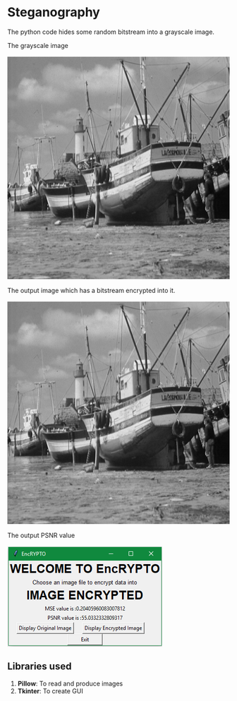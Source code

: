 # Steganography
The python code hides some random bitstream into a grayscale image.

The grayscale image<br/><br/>
![boat.jpg](/images/boat.png)<br/>

The output image which has a bitstream encrypted into it.<br/><br/>
![encrypted.jpg](/images/Encrypted.png)<br/>

The output PSNR value<br/><br/>
![output.png](/images/output.PNG)<br/>

## Libraries used<br/>
1. **Pillow**: To read and produce images
2. **Tkinter**: To create GUI
